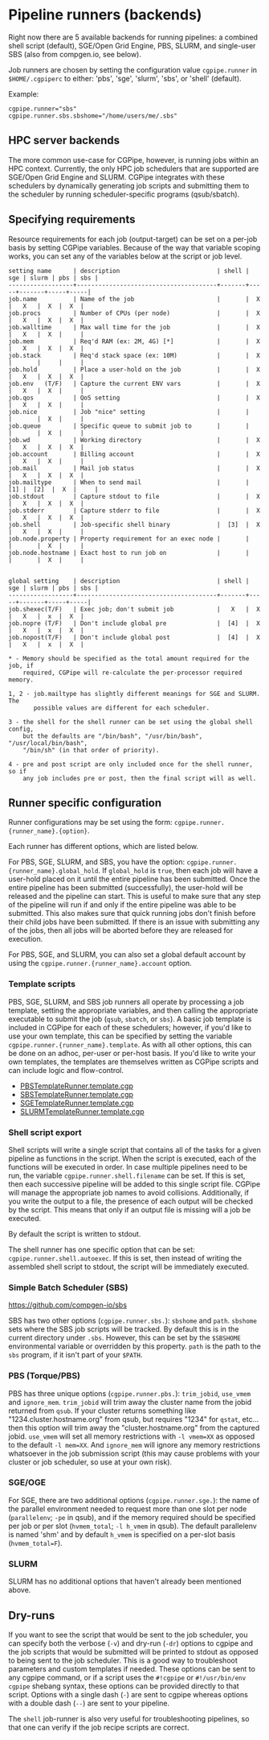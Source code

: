 
# Pipeline runners (backends)
Right now there are 5 available backends for running pipelines: a combined 
shell script (default), SGE/Open Grid Engine, PBS, SLURM, and single-user SBS 
(also from compgen.io, see below).

Job runners are chosen by setting the configuration value `cgpipe.runner` in
`$HOME/.cgpiperc` to either: 'pbs', 'sge', 'slurm', 'sbs', or 'shell' (default).

Example:

    cgpipe.runner="sbs"
    cgpipe.runner.sbs.sbshome="/home/users/me/.sbs"


## HPC server backends
The more common use-case for CGPipe, however, is running jobs within an HPC
context. Currently, the only HPC job schedulers that are supported are SGE/Open
Grid Engine and SLURM. CGPipe integrates with these schedulers by dynamically
generating job scripts and submitting them to the scheduler by running
scheduler-specific programs (qsub/sbatch).

## Specifying requirements
Resource requirements for each job (output-target) can be set on a per-job
basis by setting CGPipe variables. Because of the way that variable scoping
works, you can set any of the variables below at the script or job level.


    setting name      | description                           | shell | sge | slurm | pbs | sbs |
    ------------------+---------------------------------------+-------+-----+-------+-----+-----|
    job.name          | Name of the job                       |       |  X  |   X   |  X  |  X  |
    job.procs         | Number of CPUs (per node)             |       |  X  |   X   |  X  |  X  |
    job.walltime      | Max wall time for the job             |       |  X  |   X   |  X  |     |
    job.mem           | Req'd RAM (ex: 2M, 4G) [*]            |       |  X  |   X   |  X  |  X  |
    job.stack         | Req'd stack space (ex: 10M)           |       |  X  |       |     |     |
    job.hold          | Place a user-hold on the job          |       |  X  |   X   |  X  |  X  |
    job.env   (T/F)   | Capture the current ENV vars          |       |  X  |   X   |  X  |     |
    job.qos           | QoS setting                           |       |  X  |   X   |  X  |     |
    job.nice          | Job "nice" setting                    |       |     |       |  X  |     |
    job.queue         | Specific queue to submit job to       |       |     |       |  X  |     |
    job.wd            | Working directory                     |       |  X  |   X   |  X  |  X  |
    job.account       | Billing account                       |       |  X  |   X   |  X  |     |
    job.mail          | Mail job status                       |       |  X  |   X   |  X  |  X  |
    job.mailtype      | When to send mail                     |       | [1] |  [2]  |  X  |     |
    job.stdout        | Capture stdout to file                |       |  X  |   X   |  X  |  X  |
    job.stderr        | Capture stderr to file                |       |  X  |   X   |  X  |  X  |
    job.shell         | Job-specific shell binary             |  [3]  |  X  |   X   |  X  |     |
    job.node.property | Property requirement for an exec node |       |     |       |  X  |     |
    job.node.hostname | Exact host to run job on              |       |     |       |  X  |     |

     
    global setting    | description                           | shell | sge | slurm | pbs | sbs |
    ------------------+---------------------------------------+-------+-----+-------+-----+-----|
    job.shexec(T/F)   | Exec job; don't submit job            |   X   |  X  |   X   |  x  |  X  |
    job.nopre (T/F)   | Don't include global pre              |  [4]  |  X  |   X   |  x  |  X  |
    job.nopost(T/F)   | Don't include global post             |  [4]  |  X  |   X   |  x  |  X  |

    * - Memory should be specified as the total amount required for the job, if
        required, CGPipe will re-calculate the per-processor required memory.
    
    1, 2 - job.mailtype has slightly different meanings for SGE and SLURM. The
           possible values are different for each scheduler.

    3 - the shell for the shell runner can be set using the global shell config,
        but the defaults are "/bin/bash", "/usr/bin/bash", "/usr/local/bin/bash", 
        "/bin/sh" (in that order of priority).

    4 - pre and post script are only included once for the shell runner, so if
        any job includes pre or post, then the final script will as well.

## Runner specific configuration

Runner configurations may be set using the form: `cgpipe.runner.{runner_name}.{option}`.

Each runner has different options, which are listed below.

For PBS, SGE, SLURM, and SBS, you have the option: `cgpipe.runner.{runner_name}.global_hold`. If 
`global_hold` is `true`, then each job will have a user-hold placed on it until
the entire pipeline has been submitted. Once the entire pipeline has been 
submitted (successfully), the user-hold will be released and the pipeline can 
start. This is useful to make sure that any step of the pipeline will run if 
and only if the entire pipeline was able to be submitted. This also makes sure 
that quick running jobs don't finish before their child jobs have been submitted. 
If there is an issue with submitting any of the jobs, then all jobs will be aborted
before they are released for execution.

For PBS, SGE, and SLURM, you can also set a global default account by using the
`cgpipe.runner.{runner_name}.account` option.


### Template scripts

PBS, SGE, SLURM, and SBS job runners all operate by processing a job template,
setting the appropriate variables, and then calling the appropriate executable
to submit the job (`qsub`, `sbatch`, or `sbs`). A basic job template is included
in CGPipe for each of these schedulers; however, if you'd like to use your own
template, this can be specified by setting the variable `cgpipe.runner.{runner_name}.template`.
As with all other options, this can be done on an adhoc, per-user or per-host basis. 
If you'd like to write your own templates, the templates are themselves written 
as CGPipe scripts and can include logic and flow-control.

* [PBSTemplateRunner.template.cgp](https://github.com/compgen-io/cgpipe/blob/master/src/java/io/compgen/cgpipe/runner/PBSTemplateRunner.template.cgp)
* [SBSTemplateRunner.template.cgp](https://github.com/compgen-io/cgpipe/blob/master/src/java/io/compgen/cgpipe/runner/SBSTemplateRunner.template.cgp)
* [SGETemplateRunner.template.cgp](https://github.com/compgen-io/cgpipe/blob/master/src/java/io/compgen/cgpipe/runner/SGETemplateRunner.template.cgp)
* [SLURMTemplateRunner.template.cgp](https://github.com/compgen-io/cgpipe/blob/master/src/java/io/compgen/cgpipe/runner/SLURMTemplateRunner.template.cgp)

### Shell script export

Shell scripts will write a single script that contains all of the tasks for a given 
pipeline as functions in the script. When the script is executed, each of the  functions
will be executed in order. In case multiple pipelines need to be run, the variable `cgpipe.runner.shell.filename` 
can be set. If this is set, then each successive pipeline will be added to this single
script file. CGPipe will manage the appropriate job names to avoid collisions. Additionally,
if you write the output to a file, the presence of each output will be checked by the script.
This means that only if an output file is missing will a job be executed.

By default the script is written to stdout. 

The shell runner has one specific option that can be set: `cgpipe.runner.shell.autoexec`. If this
is set, then instead of writing the assembled shell script to stdout, the 
script will be immediately executed.


### Simple Batch Scheduler (SBS)

https://github.com/compgen-io/sbs

SBS has two other options (`cgpipe.runner.sbs.`): `sbshome` and `path`. `sbshome` sets where
the SBS job scripts will be tracked. By default this is in the current directory under `.sbs`. However,
this can be set by the `$SBSHOME` environmental variable or overridden by this property. `path` is 
the path to the `sbs` program, if it isn't part of your `$PATH`. 


### PBS (Torque/PBS)

PBS has three unique options (`cgpipe.runner.pbs.`): `trim_jobid`, `use_vmem` and `ignore_mem`.
`trim_jobid` will trim away the cluster name from the jobid returned from `qsub`. If your cluster
returns something like "1234.cluster.hostname.org" from qsub, but requires "1234" for `qstat`, etc...
then this option will trim away the "cluster.hostname.org" from the captured jobid. `use_vmem` will 
set all memory restrictions with `-l vmem=XX` as opposed to the default `-l mem=XX`. And `ignore_mem`
will ignore any memory restrictions whatsoever in the job submission script (this may cause
problems with your cluster or job scheduler, so use at your own risk).


### SGE/OGE

For SGE, there are two additional options (`cgpipe.runner.sge.`): the name of the parallel
environment needed to request more than one slot per node (`parallelenv`;
`-pe` in qsub), and if the memory required should be specified per job or per
slot (`hvmem_total`; `-l h_vmem` in qsub). The default parallelenv is named
'shm' and by default `h_vmem` is specified on a per-slot basis
(`hvmem_total=F`).


### SLURM

SLURM has no additional options that haven't already been mentioned above.


## Dry-runs

If you want to see the script that would be sent to the job scheduler, you can specify both the verbose (`-v`) and
dry-run (`-dr`) options to cgpipe and the job scripts that would be submitted will be printed to stdout as opposed
to being sent to the job scheduler. This is a good way to troubleshoot parameters and custom templates if needed.
These options can be sent to any cgpipe command, or if a script uses the `#!cgpipe` or `#!/usr/bin/env cgpipe`
shebang syntax, these options can be provided directly to that script. Options with a single dash (`-`) are sent 
to cgpipe whereas options with a double dash (`--`) are sent to your pipeline.

The `shell` job-runner is also very useful for troubleshooting pipelines, so that one can verify if the job
recipe scripts are correct.


